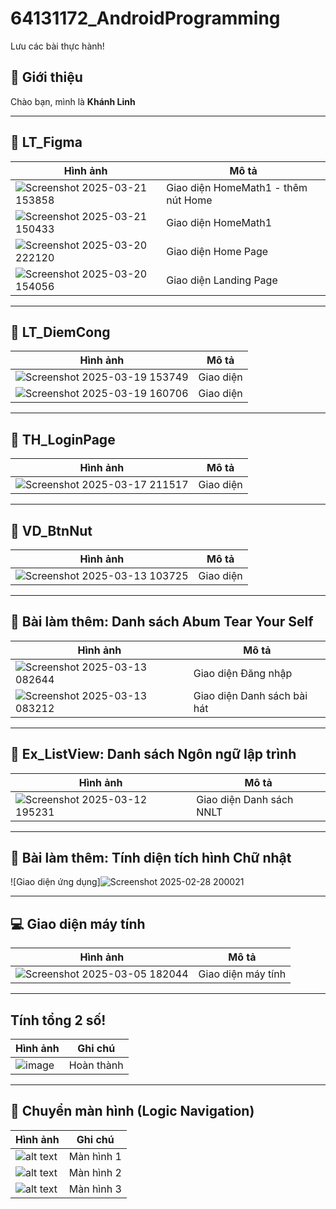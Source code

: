 # 64131172_AndroidProgramming
Lưu các bài thực hành!

## 🎯 Giới thiệu  
Chào bạn, mình là **Khánh Linh**  

---

## 📌 LT_Figma  
| Hình ảnh | Mô tả |
|----------|-------|
|![Screenshot 2025-03-21 153858](https://github.com/user-attachments/assets/746a8072-f793-4baf-94be-ee4e6d9ddb71)| Giao diện HomeMath1 - thêm nút Home|
|![Screenshot 2025-03-21 150433](https://github.com/user-attachments/assets/8310817a-193c-4a1e-8af6-06ed3004abc1)| Giao diện HomeMath1|
|![Screenshot 2025-03-20 222120](https://github.com/user-attachments/assets/c5629ccc-e616-40f8-86fd-8f23a730b94d)| Giao diện Home Page|
|![Screenshot 2025-03-20 154056](https://github.com/user-attachments/assets/1258e7e4-8cb7-4048-a0be-9c3407ed5d6e)| Giao diện Landing Page|

---

## 📌 LT_DiemCong  
| Hình ảnh | Mô tả |
|----------|-------|
|![Screenshot 2025-03-19 153749](https://github.com/user-attachments/assets/81c0e02a-7ede-41e0-9cb2-8bd7f3b59137)| Giao diện|
|![Screenshot 2025-03-19 160706](https://github.com/user-attachments/assets/564e6ea1-b160-4fb3-9fe6-246e5a10588a)| Giao diện|

---

## 📌 TH_LoginPage  
| Hình ảnh | Mô tả |
|----------|-------|
|![Screenshot 2025-03-17 211517](https://github.com/user-attachments/assets/ec156fec-922a-4dbf-bfaf-d3ccd62ae723)| Giao diện|

---

## 📌 VD_BtnNut  
| Hình ảnh | Mô tả |
|----------|-------|
|![Screenshot 2025-03-13 103725](https://github.com/user-attachments/assets/132bed56-78fa-4694-891f-9e0e67116c38)| Giao diện|

---

## 📌 Bài làm thêm: Danh sách Abum Tear Your Self  
| Hình ảnh | Mô tả |
|----------|-------|
|![Screenshot 2025-03-13 082644](https://github.com/user-attachments/assets/fbe84328-7268-45e0-b0d6-49dc5aa3c708)| Giao diện Đăng nhập |
|![Screenshot 2025-03-13 083212](https://github.com/user-attachments/assets/509e3b43-778b-4e3e-8fa4-0fcf4b1b14d1)| Giao diện Danh sách bài hát |

---
## 📌 Ex_ListView: Danh sách Ngôn ngữ lập trình  
| Hình ảnh | Mô tả |
|----------|-------|
|![Screenshot 2025-03-12 195231](https://github.com/user-attachments/assets/760a673a-ed25-486f-9e3d-a68a8233e582)| Giao diện Danh sách NNLT |

---

## 📌 Bài làm thêm: Tính diện tích hình Chữ nhật  
![Giao diện ứng dụng]![Screenshot 2025-02-28 200021](https://github.com/user-attachments/assets/9ab9bf50-cd93-4bae-a90f-d4728c1e6f03)  

---

## 💻 Giao diện máy tính  
| Hình ảnh | Mô tả |
|----------|-------|
| ![Screenshot 2025-03-05 182044](https://github.com/user-attachments/assets/670b7ace-e517-480e-a376-70d2c07862bd) | Giao diện máy tính |

---

## Tính tổng 2 số!  
| Hình ảnh | Ghi chú |
|----------|---------|
| ![image](https://github.com/user-attachments/assets/d90895fa-1ffe-4d8a-a9c3-fc11584d41e0) | Hoàn thành |

---

## 🔄 Chuyển màn hình (Logic Navigation)  
| Hình ảnh | Ghi chú |
|----------|---------|
| ![alt text](image.png) | Màn hình 1 |
| ![alt text](image-1.png) | Màn hình 2 |
| ![alt text](image-2.png) | Màn hình 3 |
